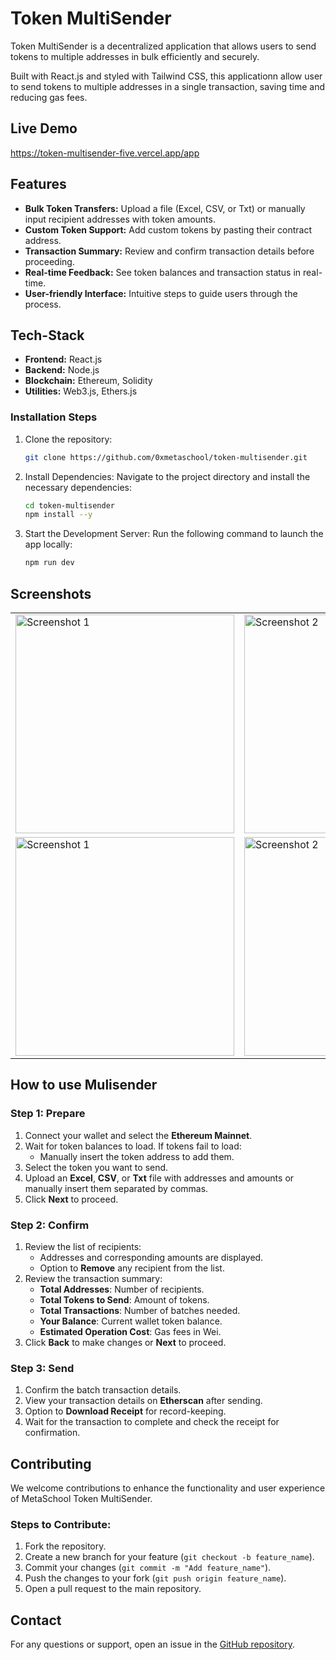 # Token MultiSender

Token MultiSender is a decentralized application that allows users to send tokens to multiple addresses in bulk efficiently and securely.

Built with React.js and styled with Tailwind CSS, this applicationn allow user to send tokens to multiple addresses in a single transaction, saving time and reducing gas fees.

## Live Demo
https://token-multisender-five.vercel.app/app

## Features

- **Bulk Token Transfers:** Upload a file (Excel, CSV, or Txt) or manually input recipient addresses with token amounts.
- **Custom Token Support:** Add custom tokens by pasting their contract address.
- **Transaction Summary:** Review and confirm transaction details before proceeding.
- **Real-time Feedback:** See token balances and transaction status in real-time.
- **User-friendly Interface:** Intuitive steps to guide users through the process.


## Tech-Stack
- **Frontend:** React.js
- **Backend:** Node.js
- **Blockchain:** Ethereum, Solidity
- **Utilities:** Web3.js, Ethers.js



### Installation Steps
1. Clone the repository:
    ```bash
    git clone https://github.com/0xmetaschool/token-multisender.git
    ```
2. Install Dependencies: Navigate to the project directory and install the necessary dependencies:
    ```bash
    cd token-multisender
    npm install --y
    ```
    
4. Start the Development Server: Run the following command to launch the app locally:
    ```bash
    npm run dev
    ```

## Screenshots

<table>
  <tr>
    <td><img src="https://github.com/user-attachments/assets/1452732c-7575-4b85-9aaa-78d82f40f4dc" alt="Screenshot 1" width="350"></td>
    <td><img src="https://github.com/user-attachments/assets/6f5280ed-d220-41c9-a748-d129bd288ebd6" alt="Screenshot 2" width="350"></td>
    <td><img src="https://github.com/user-attachments/assets/4166d644-1ee2-4963-be0c-faf7646da38a" alt="Screenshot 3" width="350"></td>
    <td><img src="https://github.com/user-attachments/assets/caf8b05e-539f-459e-a430-18259cd6c4ae" alt="Screenshot 4" width="350"></td>
  </tr>
  <tr>
    <td><img src="https://github.com/user-attachments/assets/629d9422-4835-4ab3-83ae-1be8f50acbb2" alt="Screenshot 1" width="350"></td>
    <td><img src="https://github.com/user-attachments/assets/5e6ce367-b346-47a0-b940-627059d7503f" alt="Screenshot 2" width="350"></td>
  </tr>
</table>

## How to use Mulisender

### **Step 1: Prepare**
1. Connect your wallet and select the **Ethereum Mainnet**.
2. Wait for token balances to load. If tokens fail to load:
   - Manually insert the token address to add them.
3. Select the token you want to send.
4. Upload an **Excel**, **CSV**, or **Txt** file with addresses and amounts or manually insert them separated by commas.
5. Click **Next** to proceed.



### **Step 2: Confirm**
1. Review the list of recipients:
   - Addresses and corresponding amounts are displayed.
   - Option to **Remove** any recipient from the list.
2. Review the transaction summary:
   - **Total Addresses**: Number of recipients.
   - **Total Tokens to Send**: Amount of tokens.
   - **Total Transactions**: Number of batches needed.
   - **Your Balance**: Current wallet token balance.
   - **Estimated Operation Cost**: Gas fees in Wei.
3. Click **Back** to make changes or **Next** to proceed.


### **Step 3: Send**
1. Confirm the batch transaction details.
2. View your transaction details on **Etherscan** after sending.
3. Option to **Download Receipt** for record-keeping.
4. Wait for the transaction to complete and check the receipt for confirmation.



## Contributing

We welcome contributions to enhance the functionality and user experience of MetaSchool Token MultiSender. 

### Steps to Contribute:
1. Fork the repository.
2. Create a new branch for your feature (`git checkout -b feature_name`).
3. Commit your changes (`git commit -m "Add feature_name"`).
4. Push the changes to your fork (`git push origin feature_name`).
5. Open a pull request to the main repository.



## Contact

For any questions or support, open an issue in the [GitHub repository](https://github.com/0xmetaschool/token-multisender/issues).

